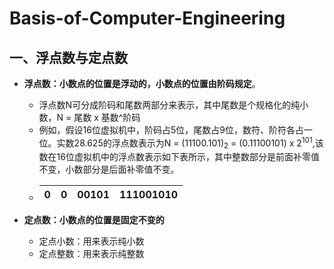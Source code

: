 # Basis-of-Computer-Engineering
## 一、浮点数与定点数
* **浮点数：小数点的位置是浮动的，小数点的位置由阶码规定**。
    * 浮点数N可分成阶码和尾数两部分来表示，其中尾数是个规格化的纯小数，N = 尾数 x 基数^阶码
    * 例如，假设16位虚拟机中，阶码占5位，尾数占9位，数符、阶符各占一位。实数28.625的浮点数表示为N = (11100.101)<sub>2</sub> = (0.11100101) x 2<sup>101</sup>,该数在16位虚拟机中的浮点数表示如下表所示，其中整数部分是前面补零值不变，小数部分是后面补零值不变。
    * 0|0|00101|111001010
      ---|---|---|---

* **定点数：小数点的位置是固定不变的**
    * 定点小数：用来表示纯小数
    * 定点整数：用来表示纯整数
